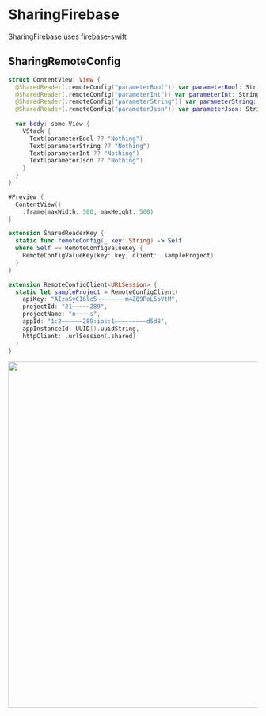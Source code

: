 # SharingFirebase

SharingFirebase uses [firebase-swift](https://github.com/zunda-pixel/firebase-swift)

## SharingRemoteConfig

```swift
struct ContentView: View {
  @SharedReader(.remoteConfig("parameterBool")) var parameterBool: String?
  @SharedReader(.remoteConfig("parameterInt")) var parameterInt: String?
  @SharedReader(.remoteConfig("parameterString")) var parameterString: String?
  @SharedReader(.remoteConfig("parameterJson")) var parameterJson: String?
  
  var body: some View {
    VStack {
      Text(parameterBool ?? "Nothing")
      Text(parameterString ?? "Nothing")
      Text(parameterInt ?? "Nothing")
      Text(parameterJson ?? "Nothing")
    }
  }
}

#Preview {
  ContentView()
    .frame(maxWidth: 500, maxHeight: 500)
}

extension SharedReaderKey {
  static func remoteConfig(_ key: String) -> Self
  where Self == RemoteConfigValueKey {
    RemoteConfigValueKey(key: key, client: .sampleProject)
  }
}

extension RemoteConfigClient<URLSession> {
  static let sampleProject = RemoteConfigClient(
    apiKey: "AIzaSyCI6lc5~~~~~~~~m4ZQ9PoL5oVtM",
    projectId: "21~~~~~289",
    projectName: "n~~~~s",
    appId: "1:2~~~~~~289:ios:1~~~~~~~~~d5d8",
    appInstanceId: UUID().uuidString,
    httpClient: .urlSession(.shared)
  )
}
```

<img width="700px" src="https://github.com/user-attachments/assets/4c0d5b6e-b964-42c7-83e1-8c9379957055" />
